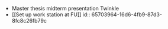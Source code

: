 - Master thesis midterm presentation Twinkle
- [[Set up work station at FU]]
  id:: 65703964-16d6-4fb9-87d3-8fc8c26fb79c
